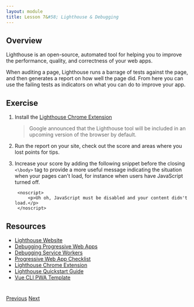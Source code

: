 ```yaml
---
layout: module
title: Lesson 7&#58; Lighthouse & Debugging
---
```


## Overview
Lighthouse is an open-source, automated tool for helping you to improve the performance, quality, and correctness of your web apps.

When auditing a page, Lighthouse runs a barrage of tests against the page, and then generates a report on how well the page did. From here you can use the failing tests as indicators on what you can do to improve your app.

## Exercise
1. Install the [Lighthouse Chrome Extension](https://chrome.google.com/webstore/detail/lighthouse/blipmdconlkpinefehnmjammfjpmpbjk?hl=en)

   >Google announced that the Lighthouse tool will be included in an upcoming version of the browser by default. 

2. Run the report on your site, check out the score and areas where you lost points for tips.

3. Increase your score by adding the following snippet before the closing `<\body>` tag to provide a more useful message indicating the situation when your pages can't load, for instance when users have JavaScript turned off.

        <noscript>
            <p>Uh oh, JavaScript must be disabled and your content didn't load.</p>
        </noscript>

## Resources
- [Lighthouse Website](https://developers.google.com/web/tools/lighthouse/)
- [Debugging Progressive Web Apps](https://developers.google.com/web/tools/chrome-devtools/progressive-web-apps)
- [Debugging Service Workers](https://developers.google.com/web/fundamentals/getting-started/codelabs/debugging-service-workers/)
- [Progressive Web App Checklist](https://developers.google.com/web/progressive-web-apps/checklist)
- [Lighthouse Chrome Extension](https://chrome.google.com/webstore/detail/lighthouse/blipmdconlkpinefehnmjammfjpmpbjk?hl=en)
- [Lighthouse Quickstart Guide](http://bit.ly/lighthouse-quickstart)
- [Vue CLI PWA Template](https://github.com/vuejs-templates/pwa)

<div class="row" style="margin-top:40px;">
<div class="col-sm-12">
<a href="lesson6.html" class="btn btn-default"><i class="glyphicon glyphicon-chevron-left"></i> Previous</a>
<a href="lesson8.html" class="btn btn-default pull-right">Next <i class="glyphicon
glyphicon-chevron-right"></i></a>
</div>
</div>
